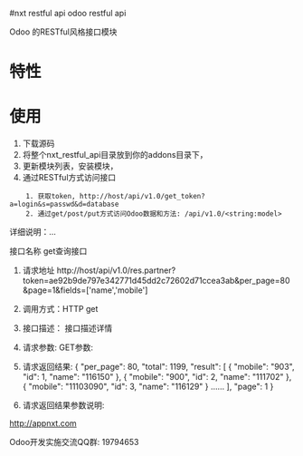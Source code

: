 #nxt restful api
odoo restful api

Odoo 的RESTful风格接口模块

# 特性

# 使用
1. 下载源码
2. 将整个nxt_restful_api目录放到你的addons目录下，
3. 更新模块列表，安装模块，
4. 通过RESTful方式访问接口
```
	1. 获取token, http://host/api/v1.0/get_token?a=login&s=passwd&d=database
	2. 通过get/post/put方式访问Odoo数据和方法: /api/v1.0/<string:model>
```



详细说明：...

接口名称 get查询接口
1) 请求地址
http://host/api/v1.0/res.partner?token=ae92b9de797e342771d45dd2c72602d71ccea3ab&per_page=80&page=1&fields=['name','mobile']
2) 调用方式：HTTP get
3) 接口描述：
接口描述详情
4) 请求参数:
GET参数:

5) 请求返回结果:
{
    "per_page": 80,
    "total": 1199,
    "result": [
        {
            "mobile": "903",
            "id": 1,
            "name": "116150"
        },
        {
            "mobile": "900",
            "id": 2,
            "name": "111702"
        },
        {
            "mobile": "11103090",
            "id": 3,
            "name": "116129"
        }
        ……
    ],
    "page": 1
}
6) 请求返回结果参数说明:



http://appnxt.com


Odoo开发实施交流QQ群: 19794653

